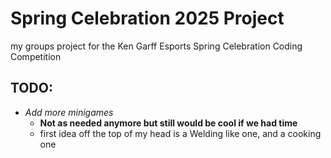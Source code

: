 # Spring Celebration 2025 Project
my groups project for the Ken Garff Esports Spring Celebration Coding Competition

## TODO:
* *Add more minigames*
    - **Not as needed anymore but still would be cool if we had time**
    - first idea off the top of my head is a Welding like one, and a cooking one